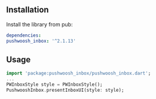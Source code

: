 ## Installation

Install the library from pub:

```yaml
dependencies:
pushwoosh_inbox: '^2.1.13'
```

## Usage
```dart
import 'package:pushwoosh_inbox/pushwoosh_inbox.dart';
...
PWInboxStyle style = PWInboxStyle();
PushwooshInbox.presentInboxUI(style: style);
```
